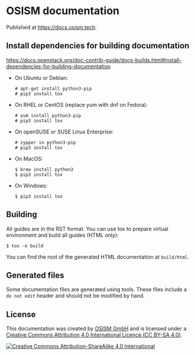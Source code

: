 # OSISM documentation

Published at https://docs.osism.tech.

## Install dependencies for building documentation

https://docs.openstack.org/doc-contrib-guide/docs-builds.html#install-dependencies-for-building-documentation

* On Ubuntu or Debian:

  ```
  # apt-get install python3-pip
  # pip3 install tox
  ```

* On RHEL or CentOS (replace yum with dnf on Fedora):

  ```
  # yum install python3-pip
  # pip3 install tox
  ```

* On openSUSE or SUSE Linux Enterprise:

  ```
  # zypper in python3-pip
  # pip3 install tox
  ```

* On MacOS:

  ```
  $ brew install python3
  $ pip3 install tox
  ```

* On Windows:

  ```
  $ pip3 install tox
  ```

## Building

All guides are in the RST format. You can use tox to prepare virtual environment and build all
guides (HTML only):

```
$ tox -e build
```

You can find the root of the generated HTML documentation at `build/html`.

## Generated files

Some documentation files are generated using tools. These files include a `do not edit`
header and should not be modified by hand.

## License

This documentation was created by [OSISM GmbH](https://osism.tech)
and is licensed under a [Creative Commons Attribution 4.0 International Licence (CC BY-SA 4.0)](http://creativecommons.org/licenses/by-sa/4.0/).

[![Creative Commons Attribution-ShareAlike 4.0 International](https://licensebuttons.net/l/by-sa/4.0/88x31.png)](http://creativecommons.org/licenses/by-sa/4.0/)
